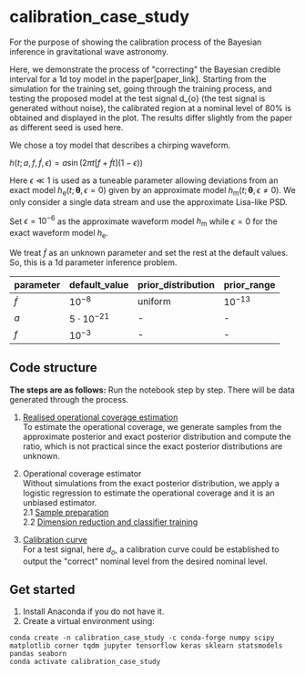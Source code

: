 # calibration_case_study


For the purpose of showing the calibration process of the Bayesian inference in gravitational wave astronomy.

Here, we demonstrate the process of "correcting" the Bayesian credible interval for a 1d toy model in the paper[paper_link]. Starting from the simulation for the training set, going through the training process, and testing the proposed model at the test signal d_{o} (the test signal is generated without noise), the calibrated region at a nominal level of 80% is obtained and displayed in the plot. The results differ slightly from the paper as different seed is used here.

We chose a toy model that describes a chirping waveform.

$h(t;a,f,\dot{f},\epsilon) = a \sin (2\pi t[f + \dot{f}t](1 - \epsilon))$

Here $\epsilon \ll 1$ is used as a tuneable parameter allowing deviations from an exact model $h_{\text{e}}(t;\boldsymbol{\theta},\epsilon = 0)$ given by an approximate model $h_{\text{m}}(t;\boldsymbol{\theta}, \epsilon \neq 0)$. We only consider a single data stream and use the approximate Lisa-like PSD.

Set $\epsilon = 10^{-6}$ as the approximate waveform model $h_{\text{m}}$ while $\epsilon = 0$ for the exact waveform model $h_{\text{e}}$.

We treat $\dot{f}$ as an unknown parameter and set the rest at the default values. So, this is a 1d parameter inference problem.

| parameter | default_value | prior_distribution | prior_range|
|-----------|------------|--------------------|------------|
| $\dot{f}$ | $10^{-8}$  | uniform|$10^{-13}$|
| $a$ | $5\cdot 10^{-21}$  |-|-|
| $f$ | $10^{-3}$  | -|-|

## Code structure
**The steps are as follows:**
Run the notebook step by step. There will be data generated through the process.  

1. [Realised operational coverage estimation](https://github.com/bpandamao/calibration_case_study/blob/main/1d_toy_model_realised_operational_coverage_estimation.ipynb)  
To estimate the operational coverage, we generate samples from the approximate posterior and exact posterior distribution and compute the ratio, which is not practical since the exact posterior distributions are unknown.  

2. Operational coverage estimator  
Without simulations from the exact posterior distribution, we apply a logistic regression to estimate the operational coverage and it is an unbiased estimator.   
2.1 [Sample preparation](https://github.com/bpandamao/calibration_case_study/blob/main/1d_toy_model_operational_estimator_sample_simulation.ipynb)  
2.2 [Dimension reduction and classifier training](https://github.com/bpandamao/calibration_case_study/blob/main/1d_toy_model_estimator_training%20and%20evaluation.ipynb)  

3. [Calibration curve](https://github.com/bpandamao/calibration_case_study/blob/main/1d_toy_model_calibration_curve_and_application.ipynb)  
For a test signal, here $d_o$, a calibration curve could be established to output the "correct" nominal level from the desired nominal level.

## Get started
1. Install Anaconda if you do not have it.
2. Create a virtual environment using:
```
conda create -n calibration_case_study -c conda-forge numpy scipy matplotlib corner tqdm jupyter tensorflow keras sklearn statsmodels pandas seaborn   
conda activate calibration_case_study
```
